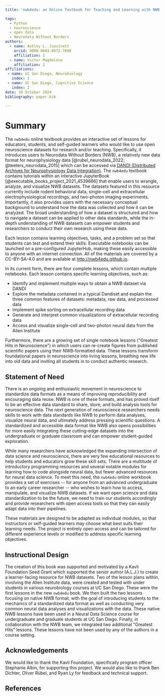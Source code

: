 ```yaml
---
title: 'nwb4edu: an Online Textbook for Teaching and Learning with NWB Datasets'

tags:
  - Python
  - neuroscience
  - open data
  - Neurodata Without Borders
authors:
  - name: Ashley L. Juavinett
    orcid: 0000-0003-0872-7098
    affiliation: 1
  - name: Victor Magdaleno
    affiliation: 2
affiliations:
 - name: UC San Diego, Neurobiology
   index: 1
 - name: UC San Diego, Cognitive Science
   index: 2
date: 10 October 2024
bibliography: paper.bib

---
```


# Summary
The ``nwb4edu`` online textbook provides an interactive set of lessons for educators, students, and self-guided learners who would like to use open neuroscience datasets for research and/or teaching. Specifically, it introduces users to Neurodata Without Borders (NWB), a relatively new data format for neurophysiology data [@rubel_neurodata_2022; @teeters_neurodata_2015] which can be accessed via [DANDI (Distributed Archives for Neurophysiology Data Integration)](https://about.dandiarchive.org/). The ``nwb4edu`` textbook contains tutorials within an interactive JupyterBook [@executable_books_project_2021_4539666] that enable users to wrangle, analyze, and visualize NWB datasets. The datasets featured in this resource currently include rodent behavioral data, single-cell and extracellular electrophysiological recordings, and two-photon imaging experiments. Importantly, it also provides users with the necessary conceptual background to understand how the data was collected and how it can be analyzed. The broad understanding of how a dataset is structured and how to navigate a dataset can be applied to other data standards, while the in-depth understanding of NWB datasets can empower students and researchers to conduct their own research using these data. 

Each lesson contains learning objectives, tasks, and a problem set so that students can test and extend their skills. Executable notebooks can be launched on a pre-configured JupyterHub, making these easily accessible to anyone with an internet connection. All of the materials are covered by a CC-BY-SA-4.0 and are available at http://nwb4edu.github.io. 

In its current form, there are four complete lessons, which contain multiple notebooks. Each lesson contains specific learning objectives, such as:

* Identify and implement multiple ways to obtain a NWB dataset via DANDI
* Explore the metadata contained in a typical Dandiset and explain the three common features of datasets: metadata, raw data, and processed data
* Implement spike sorting on extracellular recording data
* Generate and interpret common visualizations of extracellular recording data
* Access and visualize single-cell and two-photon neural data from the Allen Institute

Furthermore, there are a growing set of single notebook lessons ("Greatest Hits in Neuroscience") in which users can re-create figures from published scientific papers using their NWB-formatted data. These lessons transform foundational papers in neuroscience into living lessons, breathing new life into old data and inviting all students in to conduct authentic research.


## Statement of Need
There is an ongoing and enthusiastic movement in neuroscience to standardize data formats as a means of improving reproducibility and encouraging data reuse. NWB is one of these formats, and has proved itself to be an effective data standard to share, store, and build analysis tools for neuroscience data. The next generation of neuroscience researchers needs skills to work with data standards like NWB to perform data analyses, visualize neural data, and ultimately address pressing scientific questions. A standardized and accessible data format like NWB also opens possibilities for more easily integrating these cutting-edge datasets into the undergraduate or graduate classroom and can empower student-guided exploration. 

While many researchers have acknowledged the expanding intersection of data science and neuroscience, there are very few educational resources to help students and educators grow these skill sets. There are a multitude of introductory programming resources and several notable modules for learning how to code alongside neural data, but fewer advanced resources for neural data science. To meet this need, the ``nwb4edu`` online workbook provides a set of exercises -- for anyone from an advanced undergraduate to an early career researcher -- who wishes to learn how to access, manipulate, and visualize NWB datasets.  If we want open science and data standardization to be the future, we need to train our students accordingly and provide researchers with open access tools so that they can easily adapt data into their pipelines.

These materials are designed to be adapted as individual modules, so that instructors or self-guided learners may choose what best suits their learning needs. The project is entirely open access and can be tailored for different experience levels or modified to address specific learning objectives.


## Instructional Design

The creation of this book was supported and motivated by a Kavli Foundation Seed Grant which supported the senior author (A.L.J.) to create a learner-facing resource for NWB datasets. Two of the lesson plans within, involving the Allen Institute data, were  created and tested with under students in various neurobiology courses at UC San Diego. These were the first lessons in the new ``nwb4edu`` book. We then built the two lessons focusing on native NWB format, with the goal of introducing students to the mechanics of a standardized data format as well as conducting very common neural data analyses and visualizations with the data. These native NWB lessons have been used in a Neural Data Science course for undergraduate and graduate students at UC San Diego. Finally, in collaboration with the NWB team, we integrated two additional "Greatest Hits" lessons. These lessons have not been used by any of the authors in a course setting.

## Acknowledgements
We would like to thank the Kavli Foundation, specifically program officer Stephanie Albin, for supporting this project. We would also like to thank Ben Dichter, Oliver Rübel, and Ryan Ly for feedback and technical support.


## References
